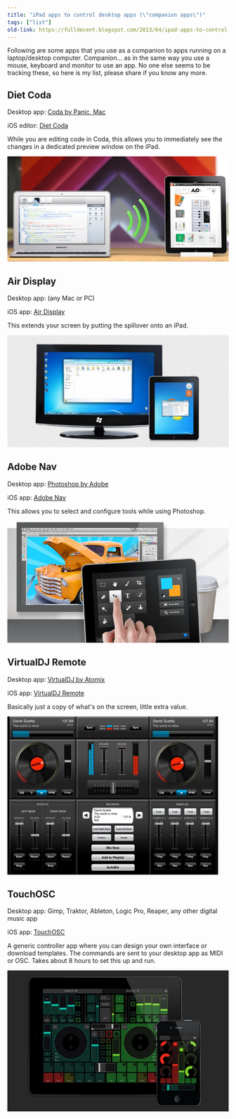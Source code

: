 ```yaml
---
title: "iPad apps to control desktop apps (\"companion apps\")"
tags: ["list"]
old-link: https://fulldecent.blogspot.com/2013/04/ipad-apps-to-control-desktop-apps.html
---
```


Following are some apps that you use as a companion to apps running on a laptop/desktop computer. Companion... as in the same way you use a mouse, keyboard and monitor to use an app. No one else seems to be tracking these, so here is my list, please share if you know any more.

## Diet Coda

Desktop app: [Coda by Panic, Mac](https://panic.com/coda/)

iOS editor: [Diet Coda](https://panic.com/dietcoda/)

While you are editing code in Coda, this allows you to immediately see the changes in a dedicated preview window on the iPad.

![Diet Coda](/assets/images/2013-04-07-ipad-apps-to-control-desktop-apps.webp)

## Air Display

Desktop app: (any Mac or PC)

iOS app: [Air Display](https://avatron.com/apps/air-display)

This extends your screen by putting the spillover onto an iPad.

![Air Display](/assets/images/2013-04-07-ipad-apps-to-control-desktop-apps-2.webp)

## Adobe Nav

Desktop app: [Photoshop by Adobe](https://www.adobe.com/products/photoshop.html)

iOS app: [Adobe Nav](https://www.photoshop.com/products/mobile/nav)

This allows you to select and configure tools while using Photoshop.

![Adobe Nav](/assets/images/2013-04-07-ipad-apps-to-control-desktop-apps-3.webp)

## VirtualDJ Remote

Desktop app: [VirtualDJ by Atomix](https://www.virtualdj.com/products/iremote.html)

iOS app: [VirtualDJ Remote](https://www.virtualdj.com/products/iremote.html)

Basically just a copy of what's on the screen, little extra value.

![VirtualDJ Remote](/assets/images/2013-04-07-ipad-apps-to-control-desktop-apps-4.webp)

## TouchOSC

Desktop app: Gimp, Traktor, Ableton, Logic Pro, Reaper, any other digital music app

iOS app: [TouchOSC](https://hexler.net/software/touchosc)

A generic controller app where you can design your own interface or download templates. The commands are sent to your desktop app as MIDI or OSC. Takes about 8 hours to set this up and run.

![TouchOSC](/assets/images/2013-04-07-ipad-apps-to-control-desktop-apps-5.webp)
